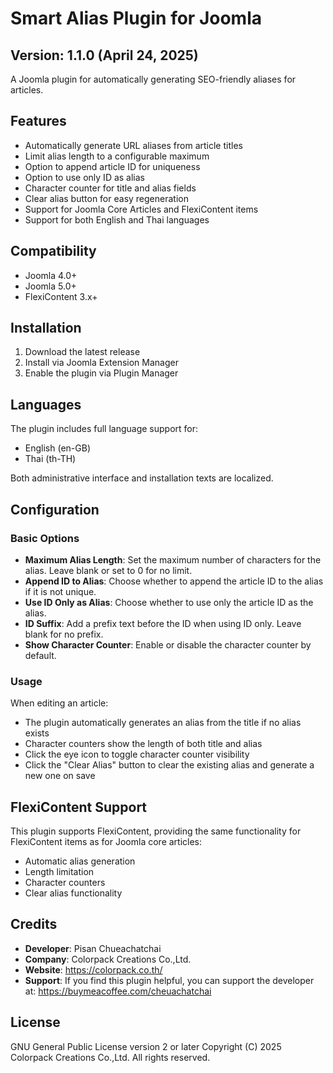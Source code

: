# Smart Alias Plugin for Joomla

## Version: 1.1.0 (April 24, 2025)

A Joomla plugin for automatically generating SEO-friendly aliases for articles.

## Features

- Automatically generate URL aliases from article titles
- Limit alias length to a configurable maximum
- Option to append article ID for uniqueness
- Option to use only ID as alias
- Character counter for title and alias fields
- Clear alias button for easy regeneration
- Support for Joomla Core Articles and FlexiContent items
- Support for both English and Thai languages

## Compatibility

- Joomla 4.0+
- Joomla 5.0+
- FlexiContent 3.x+

## Installation

1. Download the latest release
2. Install via Joomla Extension Manager
3. Enable the plugin via Plugin Manager

## Languages

The plugin includes full language support for:
- English (en-GB)
- Thai (th-TH)

Both administrative interface and installation texts are localized.

## Configuration

### Basic Options

- **Maximum Alias Length**: Set the maximum number of characters for the alias. Leave blank or set to 0 for no limit.
- **Append ID to Alias**: Choose whether to append the article ID to the alias if it is not unique.
- **Use ID Only as Alias**: Choose whether to use only the article ID as the alias.
- **ID Suffix**: Add a prefix text before the ID when using ID only. Leave blank for no prefix.
- **Show Character Counter**: Enable or disable the character counter by default.

### Usage

When editing an article:
- The plugin automatically generates an alias from the title if no alias exists
- Character counters show the length of both title and alias
- Click the eye icon to toggle character counter visibility
- Click the "Clear Alias" button to clear the existing alias and generate a new one on save

## FlexiContent Support

This plugin supports FlexiContent, providing the same functionality for FlexiContent items as for Joomla core articles:
- Automatic alias generation
- Length limitation
- Character counters
- Clear alias functionality

## Credits

- **Developer**: Pisan Chueachatchai
- **Company**: Colorpack Creations Co.,Ltd.
- **Website**: https://colorpack.co.th/
- **Support**: If you find this plugin helpful, you can support the developer at: https://buymeacoffee.com/cheuachatchai

## License

GNU General Public License version 2 or later
Copyright (C) 2025 Colorpack Creations Co.,Ltd. All rights reserved.
